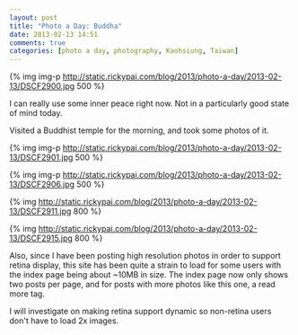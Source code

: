 ```yaml
---
layout: post
title: "Photo a Day: Buddha"
date: 2013-02-13 14:51
comments: true
categories: [photo a day, photography, Kaohsiung, Taiwan]
---
```


{% img img-p http://static.rickypai.com/blog/2013/photo-a-day/2013-02-13/DSCF2900.jpg 500 %}

I can really use some inner peace right now. Not in a particularly good state of mind today.

Visited a Buddhist temple for the morning, and took some photos of it.

<!-- more -->

{% img img-p http://static.rickypai.com/blog/2013/photo-a-day/2013-02-13/DSCF2901.jpg 500 %}

{% img img-p http://static.rickypai.com/blog/2013/photo-a-day/2013-02-13/DSCF2906.jpg 500 %}

{% img http://static.rickypai.com/blog/2013/photo-a-day/2013-02-13/DSCF2911.jpg 800 %}

{% img http://static.rickypai.com/blog/2013/photo-a-day/2013-02-13/DSCF2915.jpg 800 %}

Also, since I have been posting high resolution photos in order to support retina display, this site has been quite a strain to load for some users with the index page being about ~10MB in size. The index page now only shows two posts per page, and for posts with more photos like this one, a read more tag.

I will investigate on making retina support dynamic so non-retina users don't have to load 2x images.